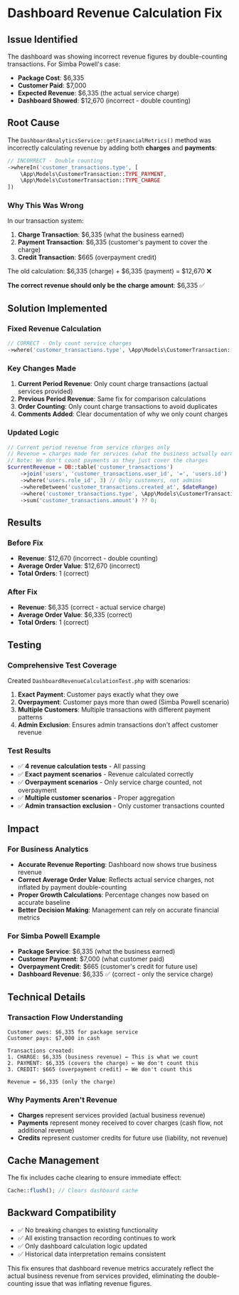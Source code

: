 # Dashboard Revenue Calculation Fix

## Issue Identified

The dashboard was showing incorrect revenue figures by double-counting transactions. For Simba Powell's case:

- **Package Cost**: $6,335
- **Customer Paid**: $7,000  
- **Expected Revenue**: $6,335 (the actual service charge)
- **Dashboard Showed**: $12,670 (incorrect - double counting)

## Root Cause

The `DashboardAnalyticsService::getFinancialMetrics()` method was incorrectly calculating revenue by adding both **charges** and **payments**:

```php
// INCORRECT - Double counting
->whereIn('customer_transactions.type', [
    \App\Models\CustomerTransaction::TYPE_PAYMENT,
    \App\Models\CustomerTransaction::TYPE_CHARGE
])
```

### Why This Was Wrong

In our transaction system:
1. **Charge Transaction**: $6,335 (what the business earned)
2. **Payment Transaction**: $6,335 (customer's payment to cover the charge)
3. **Credit Transaction**: $665 (overpayment credit)

The old calculation: $6,335 (charge) + $6,335 (payment) = $12,670 ❌

**The correct revenue should only be the charge amount**: $6,335 ✅

## Solution Implemented

### Fixed Revenue Calculation

```php
// CORRECT - Only count service charges
->where('customer_transactions.type', \App\Models\CustomerTransaction::TYPE_CHARGE)
```

### Key Changes Made

1. **Current Period Revenue**: Only count charge transactions (actual services provided)
2. **Previous Period Revenue**: Same fix for comparison calculations  
3. **Order Counting**: Only count charge transactions to avoid duplicates
4. **Comments Added**: Clear documentation of why we only count charges

### Updated Logic

```php
// Current period revenue from service charges only
// Revenue = charges made for services (what the business actually earned)
// Note: We don't count payments as they just cover the charges
$currentRevenue = DB::table('customer_transactions')
    ->join('users', 'customer_transactions.user_id', '=', 'users.id')
    ->where('users.role_id', 3) // Only customers, not admins
    ->whereBetween('customer_transactions.created_at', $dateRange)
    ->where('customer_transactions.type', \App\Models\CustomerTransaction::TYPE_CHARGE)
    ->sum('customer_transactions.amount') ?? 0;
```

## Results

### Before Fix
- **Revenue**: $12,670 (incorrect - double counting)
- **Average Order Value**: $12,670 (incorrect)
- **Total Orders**: 1 (correct)

### After Fix  
- **Revenue**: $6,335 (correct - actual service charge)
- **Average Order Value**: $6,335 (correct)
- **Total Orders**: 1 (correct)

## Testing

### Comprehensive Test Coverage

Created `DashboardRevenueCalculationTest.php` with scenarios:

1. **Exact Payment**: Customer pays exactly what they owe
2. **Overpayment**: Customer pays more than owed (Simba Powell scenario)
3. **Multiple Customers**: Multiple transactions with different payment patterns
4. **Admin Exclusion**: Ensures admin transactions don't affect customer revenue

### Test Results
- ✅ **4 revenue calculation tests** - All passing
- ✅ **Exact payment scenarios** - Revenue calculated correctly
- ✅ **Overpayment scenarios** - Only service charge counted, not overpayment
- ✅ **Multiple customer scenarios** - Proper aggregation
- ✅ **Admin transaction exclusion** - Only customer transactions counted

## Impact

### For Business Analytics
- **Accurate Revenue Reporting**: Dashboard now shows true business revenue
- **Correct Average Order Value**: Reflects actual service charges, not inflated by payment double-counting
- **Proper Growth Calculations**: Percentage changes now based on accurate baseline
- **Better Decision Making**: Management can rely on accurate financial metrics

### For Simba Powell Example
- **Package Service**: $6,335 (what the business earned)
- **Customer Payment**: $7,000 (what customer paid)
- **Overpayment Credit**: $665 (customer's credit for future use)
- **Dashboard Revenue**: $6,335 ✅ (correct - only the service charge)

## Technical Details

### Transaction Flow Understanding
```
Customer owes: $6,335 for package service
Customer pays: $7,000 in cash

Transactions created:
1. CHARGE: $6,335 (business revenue) ← This is what we count
2. PAYMENT: $6,335 (covers the charge) ← We don't count this
3. CREDIT: $665 (overpayment credit) ← We don't count this

Revenue = $6,335 (only the charge)
```

### Why Payments Aren't Revenue
- **Charges** represent services provided (actual business revenue)
- **Payments** represent money received to cover charges (cash flow, not additional revenue)
- **Credits** represent customer credits for future use (liability, not revenue)

## Cache Management

The fix includes cache clearing to ensure immediate effect:
```php
Cache::flush(); // Clears dashboard cache
```

## Backward Compatibility

- ✅ No breaking changes to existing functionality
- ✅ All existing transaction recording continues to work
- ✅ Only dashboard calculation logic updated
- ✅ Historical data interpretation remains consistent

This fix ensures that dashboard revenue metrics accurately reflect the actual business revenue from services provided, eliminating the double-counting issue that was inflating revenue figures.